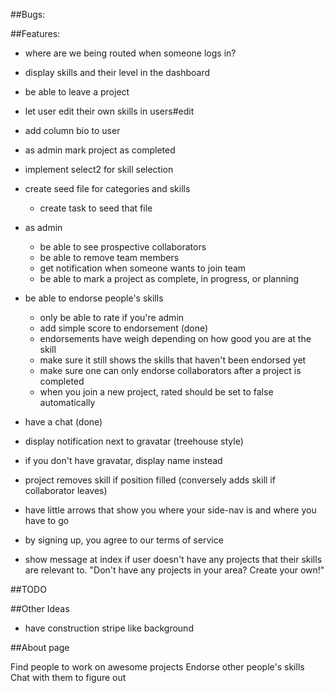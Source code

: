 ##Bugs:

##Features:

- where are we being routed when someone logs in?
- display skills and their level in the dashboard
- be able to leave a project 
- let user edit their own skills in users#edit
- add column bio to user
- as admin mark project as completed
- implement select2 for skill selection
- create seed file for categories and skills
  - create task to seed that file 

- as admin
  - be able to see prospective collaborators
  - be able to remove team members
  - get notification when someone wants to join team
  - be able to mark a project as complete, in progress, or planning

- be able to endorse people's skills
  - only be able to rate if you're admin
  - add simple score to endorsement (done)
  - endorsements have weigh depending on how good you are at the skill
  - make sure it still shows the skills that haven't been endorsed yet 
  - make sure one can only endorse collaborators after a project is completed
  - when you join a new project, rated should be set to false automatically

- have a chat (done)
- display notification next to gravatar (treehouse style)
- if you don't have gravatar, display name instead
- project removes skill if position filled (conversely adds skill if collaborator leaves)
- have little arrows that show you where your side-nav is and where you have to go
- by signing up, you agree to our terms of service
- show message at index if user doesn't have any projects that their skills are relevant to. "Don't have any projects in your area? Create your own!"

##TODO


##Other Ideas

- have construction stripe like background 

##About page

Find people to work on awesome projects
Endorse other people's skills 
Chat with them to figure out 

